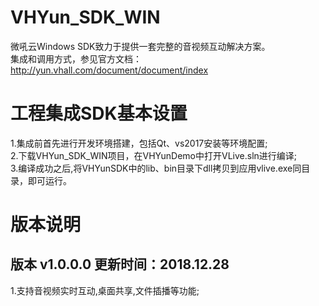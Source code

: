 # VHYun_SDK_WIN
微吼云Windows SDK致力于提供一套完整的音视频互动解决方案。<br>
集成和调用方式，参见官方文档：http://yun.vhall.com/document/document/index 

# 工程集成SDK基本设置
1.集成前首先进行开发环境搭建，包括Qt、vs2017安装等环境配置;<br>
2.下载VHYun_SDK_WIN项目，在VHYunDemo中打开VLive.sln进行编译;<br>
3.编译成功之后,将VHYunSDK中的lib、bin目录下dll拷贝到应用vlive.exe同目录，即可运行。

# 版本说明
## 版本 v1.0.0.0 更新时间：2018.12.28
1.支持音视频实时互动,桌面共享,文件插播等功能;

